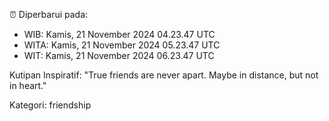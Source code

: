 ⏰ Diperbarui pada:
- WIB: Kamis, 21 November 2024 04.23.47 UTC
- WITA: Kamis, 21 November 2024 05.23.47 UTC
- WIT: Kamis, 21 November 2024 06.23.47 UTC

Kutipan Inspiratif:
"True friends are never apart. Maybe in distance, but not in heart."


Kategori: friendship

